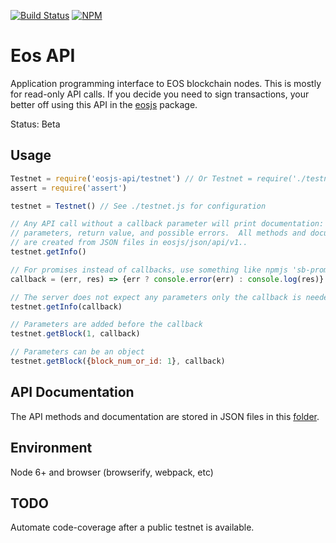 [![Build Status](https://travis-ci.org/eosjs/api.svg?branch=master)](https://travis-ci.org/eosjs/api)
[![NPM](https://img.shields.io/npm/v/eosjs-api.svg)](https://www.npmjs.org/package/eosjs-api)

# Eos API

Application programming interface to EOS blockchain nodes.  This is mostly for read-only API calls.  If you decide you need to sign transactions, your better off using this API in the [eosjs](https://github.com/eosjs/eosjs) package.

Status: Beta

## Usage

```javascript
Testnet = require('eosjs-api/testnet') // Or Testnet = require('./testnet')
assert = require('assert')

testnet = Testnet() // See ./testnet.js for configuration

// Any API call without a callback parameter will print documentation: description,
// parameters, return value, and possible errors.  All methods and documentation
// are created from JSON files in eosjs/json/api/v1..
testnet.getInfo()

// For promises instead of callbacks, use something like npmjs 'sb-promisify'
callback = (err, res) => {err ? console.error(err) : console.log(res)}

// The server does not expect any parameters only the callback is needed
testnet.getInfo(callback)

// Parameters are added before the callback
testnet.getBlock(1, callback)

// Parameters can be an object
testnet.getBlock({block_num_or_id: 1}, callback)
```

## API Documentation

The API methods and documentation are stored in JSON files in this [folder](https://github.com/eosjs/json/tree/master/api).

## Environment

Node 6+ and browser (browserify, webpack, etc)

## TODO

Automate code-coverage after a public testnet is available.

